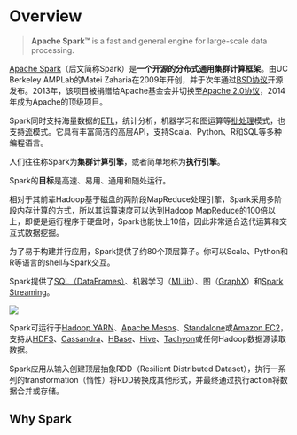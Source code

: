 # Overview

> **Apache Spark™** is a fast and general engine for large-scale data processing.

[Apache Spark](http://spark.apache.org/)（后文简称Spark）是**一个开源的分布式通用集群计算框架**。由UC Berkeley AMPLab的Matei Zaharia在2009年开创，并于次年通过[BSD协议](https://en.wikipedia.org/wiki/BSD_licenses)开源发布。2013年，该项目被捐赠给Apache基金会并切换至[Apache 2.0协议](https://en.wikipedia.org/wiki/Apache_License)，2014年成为Apache的顶级项目。

Spark同时支持海量数据的[ETL](https://en.wikipedia.org/wiki/Extract,_transform,_load)，统计分析，机器学习和图运算等[批处理](https://en.wikipedia.org/wiki/Batch_processing)模式，也支持[流](https://en.wikipedia.org/wiki/Stream_processing)模式。它具有丰富简洁的高层API，支持Scala、Python、R和SQL等多种编程语言。

人们往往称Spark为**集群计算引擎**，或者简单地称为**执行引擎**。

Spark的**目标**是高速、易用、通用和随处运行。

相对于其前辈Hadoop基于磁盘的两阶段MapReduce处理引擎，Spark采用多阶段内存计算的方式，所以其运算速度可以达到Hadoop MapReduce的100倍以上，即便是运行程序于硬盘时，Spark也能快上10倍，因此非常适合迭代运算和交互式数据挖掘。

为了易于构建并行应用，Spark提供了约80个顶层算子。你可以Scala、Python和R等语言的shell与Spark交互。

Spark提供了[SQL（DataFrames）](http://spark.apache.org/sql/)、机器学习（[MLlib](http://spark.apache.org/mllib/)）、图（[GraphX](http://spark.apache.org/graphx/)）和[Spark Streaming](http://spark.apache.org/streaming/)。

![](http://spark.apache.org/images/spark-stack.png)


Spark可运行于[Hadoop YARN](http://hadoop.apache.org/docs/current/hadoop-yarn/hadoop-yarn-site/index.html)、[Apache Mesos](http://mesos.apache.org/)、[Standalone](http://spark.apache.org/docs/latest/spark-standalone.html)或[Amazon EC2](http://spark.apache.org/docs/latest/ec2-scripts.html)，支持从[HDFS](http://hadoop.apache.org/docs/stable/hadoop-project-dist/hadoop-hdfs/HdfsUserGuide.html)、[Cassandra](http://cassandra.apache.org/)、[HBase](http://hbase.apache.org/)、[Hive](http://hive.apache.org/)、[Tachyon](http://tachyon-project.org/)或任何Hadoop数据源读取数据。


Spark应用从输入创建顶层抽象RDD（Resilient Distributed Dataset），执行一系列的transformation（惰性）将RDD转换成其他形式，并最终通过执行action将数据合并或存储。



## Why Spark












